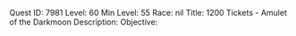 Quest ID: 7981
Level: 60
Min Level: 55
Race: nil
Title: 1200 Tickets - Amulet of the Darkmoon
Description: 
Objective: 
